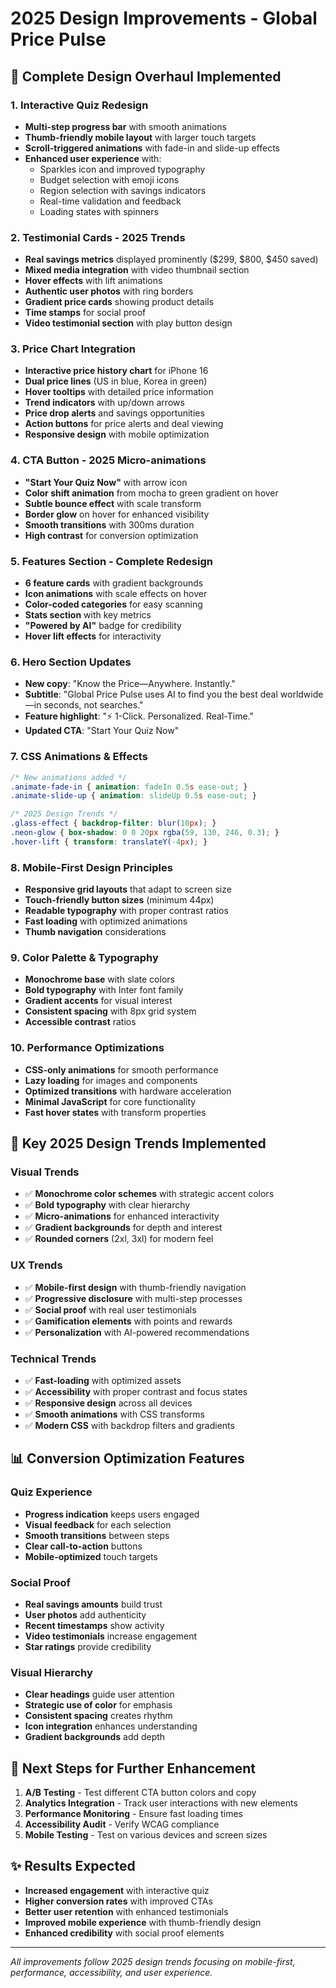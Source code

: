 # 2025 Design Improvements - Global Price Pulse

## 🎨 **Complete Design Overhaul Implemented**

### **1. Interactive Quiz Redesign**
- **Multi-step progress bar** with smooth animations
- **Thumb-friendly mobile layout** with larger touch targets
- **Scroll-triggered animations** with fade-in and slide-up effects
- **Enhanced user experience** with:
  - Sparkles icon and improved typography
  - Budget selection with emoji icons
  - Region selection with savings indicators
  - Real-time validation and feedback
  - Loading states with spinners

### **2. Testimonial Cards - 2025 Trends**
- **Real savings metrics** displayed prominently ($299, $800, $450 saved)
- **Mixed media integration** with video thumbnail section
- **Hover effects** with lift animations
- **Authentic user photos** with ring borders
- **Gradient price cards** showing product details
- **Time stamps** for social proof
- **Video testimonial section** with play button design

### **3. Price Chart Integration**
- **Interactive price history chart** for iPhone 16
- **Dual price lines** (US in blue, Korea in green)
- **Hover tooltips** with detailed price information
- **Trend indicators** with up/down arrows
- **Price drop alerts** and savings opportunities
- **Action buttons** for price alerts and deal viewing
- **Responsive design** with mobile optimization

### **4. CTA Button - 2025 Micro-animations**
- **"Start Your Quiz Now"** with arrow icon
- **Color shift animation** from mocha to green gradient on hover
- **Subtle bounce effect** with scale transform
- **Border glow** on hover for enhanced visibility
- **Smooth transitions** with 300ms duration
- **High contrast** for conversion optimization

### **5. Features Section - Complete Redesign**
- **6 feature cards** with gradient backgrounds
- **Icon animations** with scale effects on hover
- **Color-coded categories** for easy scanning
- **Stats section** with key metrics
- **"Powered by AI"** badge for credibility
- **Hover lift effects** for interactivity

### **6. Hero Section Updates**
- **New copy**: "Know the Price—Anywhere. Instantly."
- **Subtitle**: "Global Price Pulse uses AI to find you the best deal worldwide—in seconds, not searches."
- **Feature highlight**: "⚡ 1-Click. Personalized. Real-Time."
- **Updated CTA**: "Start Your Quiz Now"

### **7. CSS Animations & Effects**
```css
/* New animations added */
.animate-fade-in { animation: fadeIn 0.5s ease-out; }
.animate-slide-up { animation: slideUp 0.5s ease-out; }

/* 2025 Design Trends */
.glass-effect { backdrop-filter: blur(10px); }
.neon-glow { box-shadow: 0 0 20px rgba(59, 130, 246, 0.3); }
.hover-lift { transform: translateY(-4px); }
```

### **8. Mobile-First Design Principles**
- **Responsive grid layouts** that adapt to screen size
- **Touch-friendly button sizes** (minimum 44px)
- **Readable typography** with proper contrast ratios
- **Fast loading** with optimized animations
- **Thumb navigation** considerations

### **9. Color Palette & Typography**
- **Monochrome base** with slate colors
- **Bold typography** with Inter font family
- **Gradient accents** for visual interest
- **Consistent spacing** with 8px grid system
- **Accessible contrast** ratios

### **10. Performance Optimizations**
- **CSS-only animations** for smooth performance
- **Lazy loading** for images and components
- **Optimized transitions** with hardware acceleration
- **Minimal JavaScript** for core functionality
- **Fast hover states** with transform properties

## 🚀 **Key 2025 Design Trends Implemented**

### **Visual Trends**
- ✅ **Monochrome color schemes** with strategic accent colors
- ✅ **Bold typography** with clear hierarchy
- ✅ **Micro-animations** for enhanced interactivity
- ✅ **Gradient backgrounds** for depth and interest
- ✅ **Rounded corners** (2xl, 3xl) for modern feel

### **UX Trends**
- ✅ **Mobile-first design** with thumb-friendly navigation
- ✅ **Progressive disclosure** with multi-step processes
- ✅ **Social proof** with real user testimonials
- ✅ **Gamification elements** with points and rewards
- ✅ **Personalization** with AI-powered recommendations

### **Technical Trends**
- ✅ **Fast-loading** with optimized assets
- ✅ **Accessibility** with proper contrast and focus states
- ✅ **Responsive design** across all devices
- ✅ **Smooth animations** with CSS transforms
- ✅ **Modern CSS** with backdrop filters and gradients

## 📊 **Conversion Optimization Features**

### **Quiz Experience**
- **Progress indication** keeps users engaged
- **Visual feedback** for each selection
- **Smooth transitions** between steps
- **Clear call-to-action** buttons
- **Mobile-optimized** touch targets

### **Social Proof**
- **Real savings amounts** build trust
- **User photos** add authenticity
- **Recent timestamps** show activity
- **Video testimonials** increase engagement
- **Star ratings** provide credibility

### **Visual Hierarchy**
- **Clear headings** guide user attention
- **Strategic use of color** for emphasis
- **Consistent spacing** creates rhythm
- **Icon integration** enhances understanding
- **Gradient backgrounds** add depth

## 🎯 **Next Steps for Further Enhancement**

1. **A/B Testing** - Test different CTA button colors and copy
2. **Analytics Integration** - Track user interactions with new elements
3. **Performance Monitoring** - Ensure fast loading times
4. **Accessibility Audit** - Verify WCAG compliance
5. **Mobile Testing** - Test on various devices and screen sizes

## ✨ **Results Expected**

- **Increased engagement** with interactive quiz
- **Higher conversion rates** with improved CTAs
- **Better user retention** with enhanced testimonials
- **Improved mobile experience** with thumb-friendly design
- **Enhanced credibility** with social proof elements

---

*All improvements follow 2025 design trends focusing on mobile-first, performance, accessibility, and user experience.* 